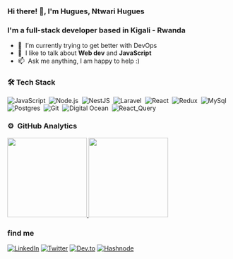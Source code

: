 ### Hi there! 👋, I'm Hugues, Ntwari Hugues

### I'm a full-stack developer based in Kigali - Rwanda


- :seedling: &nbsp;I’m currently trying to get better with DevOps <br>
- :speech_balloon: &nbsp;I like to talk about **Web dev** and **JavaScript** <br>
- :mailbox: &nbsp;Ask me anything, I am happy to help :) <br>

### 🛠&nbsp;Tech Stack

![JavaScript](https://img.shields.io/badge/-JavaScript-05122A?style=flat&logo=javascript)&nbsp;
![Node.js](https://img.shields.io/badge/-Node.js-05122A?style=flat&logo=node.js)&nbsp;
![NestJS](https://img.shields.io/static/v1?style=flat&message=NestJS&color=E0234E&logo=NestJS&logoColor=FFFFFF&label=)&nbsp;
![Laravel](https://img.shields.io/badge/Laravel-FF2D20?style=flat&logo=laravel&logoColor=white)&nbsp;
![React](https://img.shields.io/badge/-React-05122A?style=flat&logo=react)&nbsp;
![Redux](https://img.shields.io/badge/Redux-593D88?style=flat&logo=redux&logoColor=white)&nbsp;
![MySql](https://img.shields.io/badge/MySQL-005C84?style=flat&logo=mysql&logoColor=white)&nbsp;
![Postgres](https://img.shields.io/badge/PostgreSQL-316192?style=flat&logo=postgresql&logoColor=white)&nbsp;
![Git](https://img.shields.io/badge/-Git-05122A?style=flat&logo=git)&nbsp;
![Digital Ocean](https://img.shields.io/badge/Digital_Ocean-0080FF?style=flat&logo=DigitalOcean&logoColor=white)&nbsp;
![React_Query](https://img.shields.io/badge/React_query-0080FF?style=flat&logo=ReactQuery&logoColor=white)&nbsp;





### ⚙ &nbsp;GitHub Analytics

<p align="left">
<a href="https://github.com/hugues0">
  <img height="180em" src="https://github-readme-stats-eight-theta.vercel.app/api?username=hugues0&show_icons=true&theme=algolia&include_all_commits=true&count_private=true"/>
  <img height="180em" src="https://github-readme-stats-eight-theta.vercel.app/api/top-langs/?username=hugues0&layout=compact&langs_count=8&theme=algolia"/>
</a>
</p>

### find me
<a href="https://www.linkedin.com/in/hugues-ntwari-98457a131/" target="_blank"><img src="https://img.shields.io/badge/LinkedIn-%230077B5.svg?&style=flat&logo=linkedin&logoColor=white" alt="LinkedIn"></a>
<a href="https://twitter.com/iAmHuguesNtwari" target="_blank"><img src="https://img.shields.io/badge/Twitter-1DA1F2?style=flat&logo=twitter&logoColor=white" alt="Twitter"></a>
<a href="https://dev.to/hugues0" target="_blank"><img src="https://img.shields.io/badge/dev.to-0A0A0A?style=flat&logo=devdotto&logoColor=white" alt="Dev.to"></a>
<a href="https://hashnode.com/@Hugues0" target="_blank"><img src="https://img.shields.io/badge/Hashnode-2962FF?style=flat&logo=hashnode&logoColor=white" alt="Hashnode"></a>
